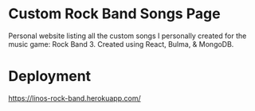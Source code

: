 # Custom Rock Band Songs Page

Personal website listing all the custom songs I personally created for the music game: Rock Band 3. Created using React, Bulma, & MongoDB.

# Deployment

https://linos-rock-band.herokuapp.com/
